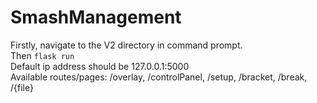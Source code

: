 # SmashManagement
 
Firstly, navigate to the V2 directory in command prompt.\
Then `flask run`\
Default ip address should be 127.0.0.1:5000\
Available routes/pages: /overlay, /controlPanel, /setup, /bracket, /break, /{file}
